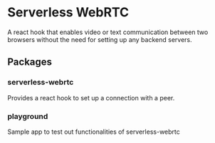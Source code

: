 # Serverless WebRTC

A react hook that enables video or text communication between two browsers without the need for setting up any backend servers.

## Packages

### serverless-webrtc

Provides a react hook to set up a connection with a peer.

### playground

Sample app to test out functionalities of serverless-webrtc